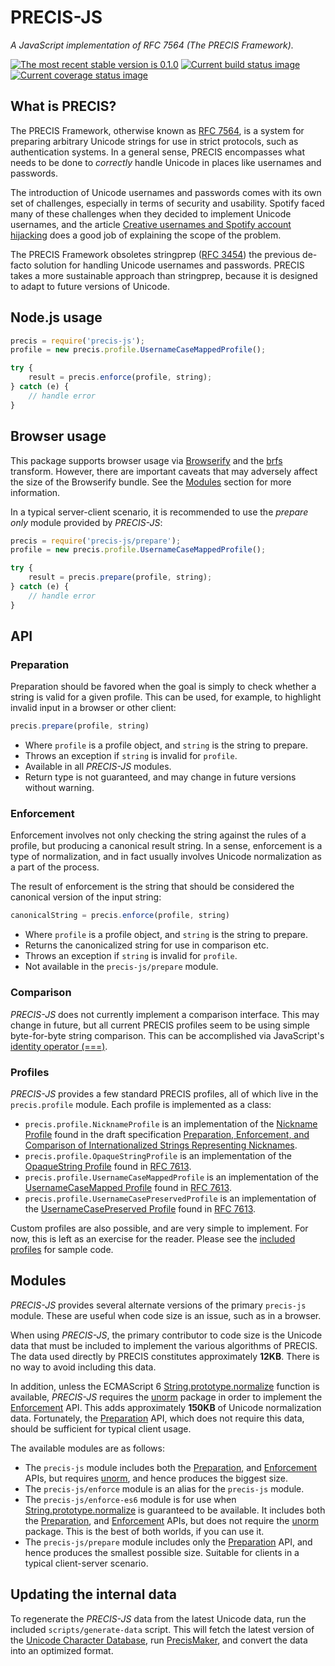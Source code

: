 # PRECIS-JS

*A JavaScript implementation of RFC 7564 (The PRECIS Framework).*

[![The most recent stable version is 0.1.0][version-image]][semantic versioning]
[![Current build status image][build-image]][current build status]
[![Current coverage status image][coverage-image]][current coverage status]

[build-image]: http://img.shields.io/travis/eloquent/precis-js/develop.svg?style=flat-square "Current build status for the develop branch"
[coverage-image]: https://img.shields.io/codecov/c/github/eloquent/precis-js/develop.svg?style=flat "Current test coverage"
[current build status]: https://travis-ci.org/eloquent/precis-js
[current coverage status]: https://codecov.io/github/eloquent/precis-js
[semantic versioning]: http://semver.org/
[version-image]: http://img.shields.io/:semver-0.1.0-yellow.svg?style=flat-square "This project uses semantic versioning"

<!--
## Installation

Available as [NPM] package [precis-js]:

```
npm install --save precis-js
```

[npm]: http://npmjs.org/
[precis-js]: https://www.npmjs.com/package/precis-js
-->

## What is PRECIS?

The PRECIS Framework, otherwise known as [RFC 7564], is a system for preparing
arbitrary Unicode strings for use in strict protocols, such as authentication
systems. In a general sense, PRECIS encompasses what needs to be done to
*correctly* handle Unicode in places like usernames and passwords.

The introduction of Unicode usernames and passwords comes with its own set of
challenges, especially in terms of security and usability. Spotify faced many of
these challenges when they decided to implement Unicode usernames, and the
article [Creative usernames and Spotify account hijacking] does a good job of
explaining the scope of the problem.

The PRECIS Framework obsoletes stringprep ([RFC 3454]) the previous de-facto
solution for handling Unicode usernames and passwords. PRECIS takes a more
sustainable approach than stringprep, because it is designed to adapt to future
versions of Unicode.

[creative usernames and spotify account hijacking]: https://labs.spotify.com/2013/06/18/creative-usernames/
[rfc 3454]: https://tools.ietf.org/html/rfc3454
[rfc 7564]: https://tools.ietf.org/html/rfc7564

## Node.js usage

```js
precis = require('precis-js');
profile = new precis.profile.UsernameCaseMappedProfile();

try {
    result = precis.enforce(profile, string);
} catch (e) {
    // handle error
}
```

## Browser usage

This package supports browser usage via [Browserify] and the [brfs] transform.
However, there are important caveats that may adversely affect the size of the
Browserify bundle. See the [Modules] section for more information.

In a typical server-client scenario, it is recommended to use the *prepare only*
module provided by *PRECIS-JS*:

```js
precis = require('precis-js/prepare');
profile = new precis.profile.UsernameCaseMappedProfile();

try {
    result = precis.prepare(profile, string);
} catch (e) {
    // handle error
}
```

[brfs]: https://github.com/substack/brfs
[browserify]: http://browserify.org/
[modules]: #modules

## API

### Preparation

Preparation should be favored when the goal is simply to check whether a string
is valid for a given profile. This can be used, for example, to highlight
invalid input in a browser or other client:

```js
precis.prepare(profile, string)
```

- Where `profile` is a profile object, and `string` is the string to prepare.
- Throws an exception if `string` is invalid for `profile`.
- Available in all *PRECIS-JS* modules.
- Return type is not guaranteed, and may change in future versions without
  warning.

### Enforcement

Enforcement involves not only checking the string against the rules of a
profile, but producing a canonical result string. In a sense, enforcement is a
type of normalization, and in fact usually involves Unicode normalization as a
part of the process.

The result of enforcement is the string that should be considered the canonical
version of the input string:

```js
canonicalString = precis.enforce(profile, string)
```

- Where `profile` is a profile object, and `string` is the string to prepare.
- Returns the canonicalized string for use in comparison etc.
- Throws an exception if `string` is invalid for `profile`.
- Not available in the `precis-js/prepare` module.

### Comparison

*PRECIS-JS* does not currently implement a comparison interface. This may change
in future, but all current PRECIS profiles seem to be using simple byte-for-byte
string comparison. This can be accomplished via JavaScript's
[identity operator (===)].

[identity operator (===)]: https://developer.mozilla.org/en-US/docs/Web/JavaScript/Reference/Operators/Comparison_Operators#Identity_strict_equality_()

### Profiles

*PRECIS-JS* provides a few standard PRECIS profiles, all of which live in the
`precis.profile` module. Each profile is implemented as a class:

- `precis.profile.NicknameProfile` is an implementation of the [Nickname
  Profile] found in the draft specification [Preparation, Enforcement, and
  Comparison of Internationalized Strings Representing Nicknames].
- `precis.profile.OpaqueStringProfile` is an implementation of the [OpaqueString
  Profile] found in [RFC 7613].
- `precis.profile.UsernameCaseMappedProfile` is an implementation of the
  [UsernameCaseMapped Profile] found in [RFC 7613].
- `precis.profile.UsernameCasePreservedProfile` is an implementation of the
  [UsernameCasePreserved Profile] found in [RFC 7613].

Custom profiles are also possible, and are very simple to implement. For now,
this is left as an exercise for the reader. Please see the [included profiles]
for sample code.

[included profiles]: src/profile
[nickname profile]: https://tools.ietf.org/html/draft-ietf-precis-nickname-19#section-2
[opaquestring profile]: https://tools.ietf.org/html/rfc7613#section-4.2
[preparation, enforcement, and comparison of internationalized strings representing nicknames]: https://tools.ietf.org/html/draft-ietf-precis-nickname-19
[rfc 7613]: https://tools.ietf.org/html/rfc7613
[usernamecasemapped profile]: https://tools.ietf.org/html/rfc7613#section-3.2
[usernamecasepreserved profile]: https://tools.ietf.org/html/rfc7613#section-3.3

## Modules

*PRECIS-JS* provides several alternate versions of the primary `precis-js`
module. These are useful when code size is an issue, such as in a browser.

When using *PRECIS-JS*, the primary contributor to code size is the Unicode data
that must be included to implement the various algorithms of PRECIS. The data
used directly by PRECIS constitutes approximately **12KB**. There is no way to
avoid including this data.

In addition, unless the ECMAScript 6 [String.prototype.normalize] function is
available, *PRECIS-JS* requires the [unorm] package in order to implement the
[Enforcement] API. This adds approximately **150KB** of Unicode normalization
data. Fortunately, the [Preparation] API, which does not require this data,
should be sufficient for typical client usage.

The available modules are as follows:

- The `precis-js` module includes both the [Preparation], and [Enforcement]
  APIs, but requires [unorm], and hence produces the biggest size.
- The `precis-js/enforce` module is an alias for the `precis-js` module.
- The `precis-js/enforce-es6` module is for use when
  [String.prototype.normalize] is guaranteed to be available. It includes both
  the [Preparation], and [Enforcement] APIs, but does not require the [unorm]
  package. This is the best of both worlds, if you can use it.
- The `precis-js/prepare` module includes only the [Preparation] API, and hence
  produces the smallest possible size. Suitable for clients in a typical
  client-server scenario.

## Updating the internal data

To regenerate the *PRECIS-JS* data from the latest Unicode data, run the
included `scripts/generate-data` script. This will fetch the latest version of
the [Unicode Character Database], run [PrecisMaker], and convert the data into
an optimized format.

[precismaker]: https://github.com/stpeter/PrecisMaker
[unicode character database]: http://unicode.org/ucd/

[enforcement]: #enforcement
[preparation]: #preparation
[string.prototype.normalize]: https://developer.mozilla.org/en-US/docs/Web/JavaScript/Reference/Global_Objects/String/normalize
[unorm]: https://github.com/walling/unorm
